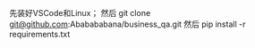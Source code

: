 先装好VSCode和Linux；
然后 git clone git@github.com:Ababababana/business_qa.git
然后 pip install -r requirements.txt
